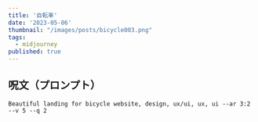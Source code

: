 ```yaml
---
title: '自転車'
date: '2023-05-06'
thumbnail: "/images/posts/bicycle003.png"
tags:
  - midjourney
published: true
---
```


## 呪文（プロンプト）
```
Beautiful landing for bicycle website, design, ux/ui, ux, ui --ar 3:2 --v 5 --q 2
```